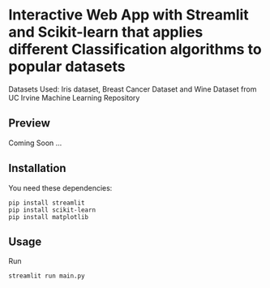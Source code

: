 # Interactive Web App with Streamlit and Scikit-learn that applies different Classification algorithms to popular datasets

Datasets Used: Iris dataset, Breast Cancer Dataset and Wine Dataset from UC Irvine Machine Learning Repository

## Preview

Coming Soon ...

## Installation
You need these dependencies:
```console
pip install streamlit
pip install scikit-learn
pip install matplotlib
```

## Usage

Run
```console
streamlit run main.py
```
